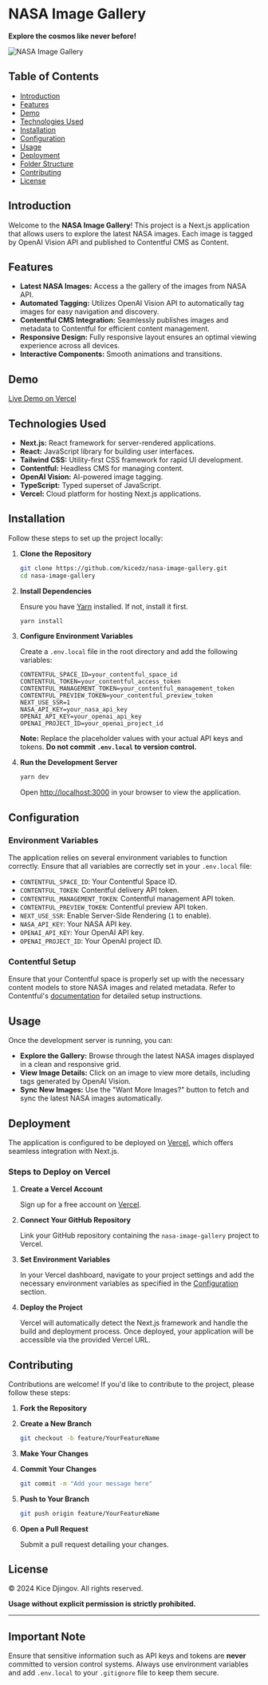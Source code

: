 # NASA Image Gallery

**Explore the cosmos like never before!**

![NASA Image Gallery](public/banner.webp)

## Table of Contents

- [Introduction](#introduction)
- [Features](#features)
- [Demo](#demo)
- [Technologies Used](#technologies-used)
- [Installation](#installation)
- [Configuration](#configuration)
- [Usage](#usage)
- [Deployment](#deployment)
- [Folder Structure](#folder-structure)
- [Contributing](#contributing)
- [License](#license)

## Introduction

Welcome to the **NASA Image Gallery**! This project is a Next.js application that allows users to explore the latest NASA images. Each image is tagged by OpenAI Vision API and published to Contentful CMS as Content.

## Features

- **Latest NASA Images:** Access a the gallery of the images from NASA API.
- **Automated Tagging:** Utilizes OpenAI Vision API to automatically tag images for easy navigation and discovery.
- **Contentful CMS Integration:** Seamlessly publishes images and metadata to Contentful for efficient content management.
- **Responsive Design:** Fully responsive layout ensures an optimal viewing experience across all devices.
- **Interactive Components:** Smooth animations and transitions.

## Demo

[Live Demo on Vercel](https://nasa-image-gallery-psi.vercel.app/)

## Technologies Used

- **Next.js:** React framework for server-rendered applications.
- **React:** JavaScript library for building user interfaces.
- **Tailwind CSS:** Utility-first CSS framework for rapid UI development.
- **Contentful:** Headless CMS for managing content.
- **OpenAI Vision:** AI-powered image tagging.
- **TypeScript:** Typed superset of JavaScript.
- **Vercel:** Cloud platform for hosting Next.js applications.

## Installation

Follow these steps to set up the project locally:

1. **Clone the Repository**

   ```bash
   git clone https://github.com/kicedz/nasa-image-gallery.git
   cd nasa-image-gallery
   ```

2. **Install Dependencies**

   Ensure you have [Yarn](https://yarnpkg.com/) installed. If not, install it first.

   ```bash
   yarn install
   ```

3. **Configure Environment Variables**

   Create a `.env.local` file in the root directory and add the following variables:

   ```env
   CONTENTFUL_SPACE_ID=your_contentful_space_id
   CONTENTFUL_TOKEN=your_contentful_access_token
   CONTENTFUL_MANAGEMENT_TOKEN=your_contentful_management_token
   CONTENTFUL_PREVIEW_TOKEN=your_contentful_preview_token
   NEXT_USE_SSR=1
   NASA_API_KEY=your_nasa_api_key
   OPENAI_API_KEY=your_openai_api_key
   OPENAI_PROJECT_ID=your_openai_project_id
   ```

   **Note:** Replace the placeholder values with your actual API keys and tokens. **Do not commit `.env.local` to version control.**

4. **Run the Development Server**

   ```bash
   yarn dev
   ```

   Open [http://localhost:3000](http://localhost:3000) in your browser to view the application.

## Configuration

### Environment Variables

The application relies on several environment variables to function correctly. Ensure that all variables are correctly set in your `.env.local` file:

- `CONTENTFUL_SPACE_ID`: Your Contentful Space ID.
- `CONTENTFUL_TOKEN`: Contentful delivery API token.
- `CONTENTFUL_MANAGEMENT_TOKEN`: Contentful management API token.
- `CONTENTFUL_PREVIEW_TOKEN`: Contentful preview API token.
- `NEXT_USE_SSR`: Enable Server-Side Rendering (`1` to enable).
- `NASA_API_KEY`: Your NASA API key.
- `OPENAI_API_KEY`: Your OpenAI API key.
- `OPENAI_PROJECT_ID`: Your OpenAI project ID.

### Contentful Setup

Ensure that your Contentful space is properly set up with the necessary content models to store NASA images and related metadata. Refer to Contentful's [documentation](https://www.contentful.com/developers/docs/) for detailed setup instructions.

## Usage

Once the development server is running, you can:

- **Explore the Gallery:** Browse through the latest NASA images displayed in a clean and responsive grid.
- **View Image Details:** Click on an image to view more details, including tags generated by OpenAI Vision.
- **Sync New Images:** Use the "Want More Images?" button to fetch and sync the latest NASA images automatically.

## Deployment

The application is configured to be deployed on [Vercel](https://vercel.com/), which offers seamless integration with Next.js.

### Steps to Deploy on Vercel

1. **Create a Vercel Account**

   Sign up for a free account on [Vercel](https://vercel.com/).

2. **Connect Your GitHub Repository**

   Link your GitHub repository containing the `nasa-image-gallery` project to Vercel.

3. **Set Environment Variables**

   In your Vercel dashboard, navigate to your project settings and add the necessary environment variables as specified in the [Configuration](#configuration) section.

4. **Deploy the Project**

   Vercel will automatically detect the Next.js framework and handle the build and deployment process. Once deployed, your application will be accessible via the provided Vercel URL.

## Contributing

Contributions are welcome! If you'd like to contribute to the project, please follow these steps:

1. **Fork the Repository**

2. **Create a New Branch**

   ```bash
   git checkout -b feature/YourFeatureName
   ```

3. **Make Your Changes**

4. **Commit Your Changes**

   ```bash
   git commit -m "Add your message here"
   ```

5. **Push to Your Branch**

   ```bash
   git push origin feature/YourFeatureName
   ```

6. **Open a Pull Request**

   Submit a pull request detailing your changes.

## License

© 2024 Kice Djingov. All rights reserved.

**Usage without explicit permission is strictly prohibited.**

---

## Important Note

Ensure that sensitive information such as API keys and tokens are **never** committed to version control systems. Always use environment variables and add `.env.local` to your `.gitignore` file to keep them secure.

